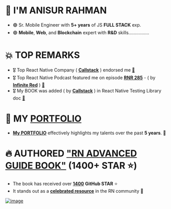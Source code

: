 # 👋 I'M ANISUR RAHMAN
- 🟣 Sr. Mobile Engineer with **5+ years** of JS **FULL STACK** exp.
- 🟣 **Mobile**, **Web**, and **Blockchain** expert with **R&D** skills................

# 💥 TOP REMARKS
- 🎖️ Top React Native Company ( [**Callstack**](https://twitter.com/mdj_dev/status/1750908771713315326?s=20) ) endorsed me [🔗](https://twitter.com/mdj_dev/status/1750908771713315326?s=20)
- 🎖️ Top React Native Podcast featured me on episode [**RNR 285**](https://reactnativeradio.com/episodes/rnr-285-expo-dominates-the-app-store-and-other-news?t=23m1s) - ( by [**Infinite Red**](https://reactnativeradio.com/episodes/rnr-285-expo-dominates-the-app-store-and-other-news?t=23m1s) ) [🔗](https://reactnativeradio.com/episodes/rnr-285-expo-dominates-the-app-store-and-other-news?t=23m1s)
- 🎖️ My BOOK was added ( by [**Callstack**](https://github.com/anisurrahman072/React-Native-Advanced-Guide/blob/master/Testing/RNTL-Component-Testing-ultimate-guide.md) ) in React Native Testing Library doc [🔗](https://github.com/anisurrahman072/React-Native-Advanced-Guide/blob/master/Testing/RNTL-Component-Testing-ultimate-guide.md)

# 🚀 MY [PORTFOLIO](https://anis-full-stack.netlify.app/)
- [**My PORTFOLIO**](https://anis-full-stack.netlify.app/) effectively highlights my talents over the past **5 years**. 🚀 

# 🔥 AUTHORED ["RN ADVANCED GUIDE BOOK"](https://github.com/anisurrahman072/React-Native-Advanced-Guide) (1400+ STAR ⭐️)
- The book has received over [**1400**](https://github.com/anisurrahman072/React-Native-Advanced-Guide) **GitHub STAR** ⭐️
- It stands out as a **[celebrated resource](https://x.com/anis_RNCore/status/1741748480400576921)** in the RN community 💯
  
[![image](https://github.com/anisurrahman072/anisurrahman072/assets/40535268/f4c1514c-2afa-4415-b060-8caccaf4290e)](https://github.com/anisurrahman072/React-Native-Advanced-Guide)


<!--
**anisurrahman072/anisurrahman072** is a ✨ _special_ ✨ repository because its `README.md` (this file) appears on your GitHub profile.

Here are some ideas to get you started:

- 🔭 I’m currently working on ...
- 🌱 I’m currently learning ...
- 👯 I’m looking to collaborate on ...
- 🤔 I’m looking for help with ...
- 💬 Ask me about ...
- 📫 How to reach me: ...
- 😄 Pronouns: ...
- ⚡ Fun fact: ...
-->
